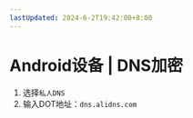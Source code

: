 ```yaml
---
lastUpdated: 2024-6-2T19:42:00+8:00
---
```


# Android设备 | DNS加密

1. 选择```私人DNS```
2. 输入DOT地址：```dns.alidns.com```